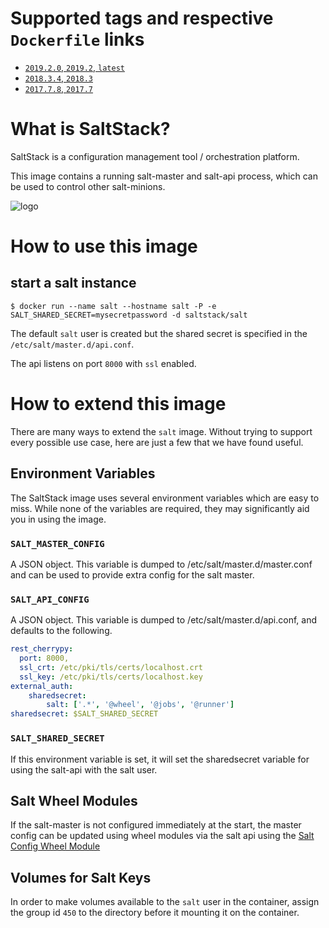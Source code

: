 # Supported tags and respective `Dockerfile` links

- [`2019.2.0`, `2019.2`, `latest`](https://github.com/saltstack/saltdocker/tree/master/Dockerfile.j2)
- [`2018.3.4`, `2018.3`](https://github.com/saltstack/saltdocker/tree/master/Dockerfile.j2)
- [`2017.7.8`, `2017.7`](https://github.com/saltstack/saltdocker/tree/master/Dockerfile.j2)

# What is SaltStack?

SaltStack is a configuration management tool / orchestration platform.

This image contains a running salt-master and salt-api process, which can be used to control other salt-minions.

![logo](https://avatars2.githubusercontent.com/u/1147473?s=500&v=4)

# How to use this image

## start a salt instance

```console
$ docker run --name salt --hostname salt -P -e SALT_SHARED_SECRET=mysecretpassword -d saltstack/salt
```

The default `salt` user is created but the shared secret is specified in the `/etc/salt/master.d/api.conf`.

The api listens on port `8000` with `ssl` enabled.

# How to extend this image

There are many ways to extend the `salt` image. Without trying to support every possible use case, here are just a few that we have found useful.

## Environment Variables

The SaltStack image uses several environment variables which are easy to miss. While none of the variables are required, they may significantly aid you in using the image.

### `SALT_MASTER_CONFIG`

A JSON object. This variable is dumped to /etc/salt/master.d/master.conf and can be used to provide extra config for the salt master.

### `SALT_API_CONFIG`

A JSON object. This variable is dumped to /etc/salt/master.d/api.conf, and defaults to the following.

```yaml
rest_cherrypy:
  port: 8000,
  ssl_crt: /etc/pki/tls/certs/localhost.crt
  ssl_key: /etc/pki/tls/certs/localhost.key
external_auth:
    sharedsecret:
        salt: ['.*', '@wheel', '@jobs', '@runner']
sharedsecret: $SALT_SHARED_SECRET
```

### `SALT_SHARED_SECRET`

If this environment variable is set, it will set the sharedsecret variable for using the salt-api with the salt user.

## Salt Wheel Modules

If the salt-master is not configured immediately at the start, the master config can be updated using wheel modules via the salt api using the [Salt Config Wheel Module](https://docs.saltstack.com/en/latest/ref/wheel/all/salt.wheel.config.html)

## Volumes for Salt Keys

In order to make volumes available to the `salt` user in the container, assign the group id `450` to the directory before it mounting it on the container.
